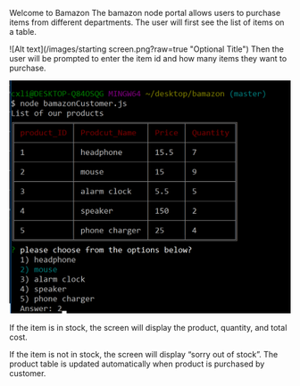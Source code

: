 Welcome to Bamazon 
The bamazon node portal allows users to purchase items from different departments. The user will first see the list of items on a table. 

![Alt text](/images/starting screen.png?raw=true "Optional Title")
Then the user will be prompted to enter the item id and how many items they want to purchase. 

![Alt text](/images/chooseProduct.png?raw=true "Optional Title")

If the item is in stock, the screen will display the product, quantity, and total cost. 



 If the item is not in stock, the screen will display “sorry out of stock”.  The product table is updated automatically when product is purchased by customer. 



